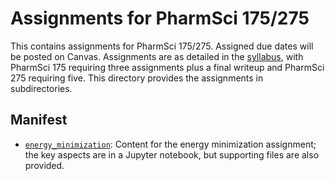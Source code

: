 # Assignments for PharmSci 175/275

This contains assignments for PharmSci 175/275.
Assigned due dates will be posted on Canvas.
Assignments are as detailed in the [syllabus](../syllabus.md), with PharmSci 175 requiring three assignments plus a final writeup and PharmSci 275 requiring five.
This directory provides the assignments in subdirectories.

## Manifest
- [`energy_minimization`](energy_minimization): Content for the energy minimization assignment; the key aspects are in a Jupyter notebook, but supporting files are also provided. 

